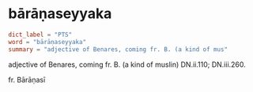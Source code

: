 # bārāṇaseyyaka

``` toml
dict_label = "PTS"
word = "bārāṇaseyyaka"
summary = "adjective of Benares, coming fr. B. (a kind of mus"
```

adjective of Benares, coming fr. B. (a kind of muslin) DN.ii.110; DN.iii.260.

fr. Bārāṇasī

